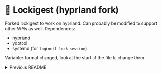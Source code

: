 # 🔐 Lockigest (hyprland fork)
Forked lockigest to work on hyprland. Can probably be modified to support other WMs as well.
Dependencies:
- hyprland
- ydotool
- systemd (for `loginctl lock-session`)

Variables format changed, look at the start of the file to change them

<details>
    <summary>Previous README</summary>

# 🔐 Lockigest
Lockigest is a very primitive, manipulative security software that sets a trap instead of locking your device screen immediately to protect it from strangers.

### Read more:
- English: https://elma.dev/work/lockigest/
- Turkish: https://elma.dev/tr/work/lockigest/

## Configuration
These two lines of code are enough to set up your Lockigest:
```bash
...
wait_time=120
countdown=5
...
```

The first one is the time, in seconds, that must pass before starting protection mode (setting a trap).  

The second variable is a countdown that will be trigged when protection mode is activated. Locks the screen when it reaches zero. If the user moves the cursor to the predefined area, this countdown stops and disables the protection mode. 


## Run
```bash
./lockigest.sh 
```

Soon I will add a systemd service unit to run Lockigest in the background at startup.
</details>
